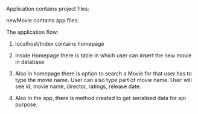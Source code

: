 Application contains project files:

newMovie contains app files:

The application flow:

1) localhost/Index contains homepage

2) Inside Homepage there is table in which user can insert the new movie in database

3) Also in homepage there is option to search a Movie for that user has to type the movie name. User can also type part of movie name. User will see id, movie name, director, ratings, release date.

4) Also in the app, there is method created to get serialised data for api purpose.
